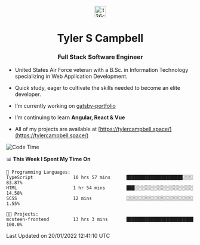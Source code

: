 <p align="center">
<a href="https://www.linkedin.com/in/t36campbell" target="blank"><img align="center" src="https://ik.imagekit.io/t36campbell/Portfolio/linkedin.png.original_m8bbGgPh6.png" alt="t36campbell" height="30" width="30" /></a>
</p>
<h1 align="center">Tyler S Campbell</h1>
<h3 align="center">Full Stack Software Engineer</h3>

* United States Air Force veteran with a B.Sc. in Information Technology specializing in Web Application Development. 

* Quick study, eager to cultivate the skills needed to become an elite developer.

* I’m currently working on [gatsby-portfolio](https://github.com/t36campbell/gatsby-portfolio)

* I’m continuing to learn **Angular, React & Vue**

* All of my projects are available at [https://tylercampbell.space/](https://tylercampbell.space/)

<!--START_SECTION:waka-->
![Code Time](http://img.shields.io/badge/Code%20Time-1%2C348%20hrs%203%20mins-blue)

📊 **This Week I Spent My Time On** 

```text
💬 Programming Languages: 
TypeScript               10 hrs 57 mins      █████████████████████░░░░   83.87% 
HTML                     1 hr 54 mins        ███░░░░░░░░░░░░░░░░░░░░░░   14.58% 
SCSS                     12 mins             ░░░░░░░░░░░░░░░░░░░░░░░░░   1.55%

🐱‍💻 Projects: 
mcsteen-frontend         13 hrs 3 mins       █████████████████████████   100.0%

```


 Last Updated on 20/01/2022 12:41:10 UTC
<!--END_SECTION:waka-->
